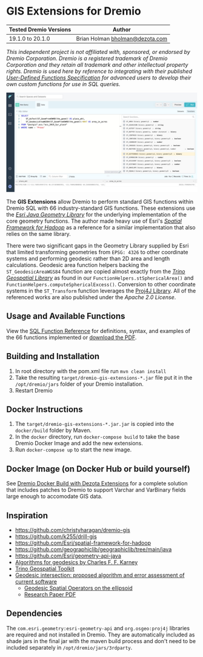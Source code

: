 # GIS Extensions for Dremio

| Tested Dremio Versions | Author                            |
|------------------------|-----------------------------------|
| 19.1.0 to 20.1.0       | Brian Holman <bholman@dezota.com> |

*This independent project is not affiliated with, sponsored, or endorsed by Dremio Corporation. Dremio is a registered trademark of Dremio Corporation and they retain all trademark and other intellectual property rights.  Dremio is used here by reference to integrating with their published [User-Defined Functions Specification](https://www.dremio.com/hub-additional/) for advanced users to develop their own custom functions for use in SQL queries.*

![DAC with GIS extensions](./docs/dremio_dac_with_gis.jpg)

The **GIS Extensions** allow Dremio to perform standard GIS functions within Dremio SQL with 66 industry-standard GIS functions. These extensions use the [*Esri Java Geometry Library*](https://github.com/Esri/geometry-api-java/wiki/) for the underlying implementation of the core geometry functions. The author made heavy use of Esri's [*Spatial Framework for Hadoop*](https://github.com/Esri/spatial-framework-for-hadoop) as a reference for a similar implementation that also relies on the same library.

There were two significant gaps in the Geometry Library supplied by Esri that limited transforming geometries from `EPSG: 4326` to other coordinate systems and performing geodesic rather than 2D area and length calculations. Geodesic area function helpers backing the `ST_GeodesicAreaWGS84` function are copied almost exactly from the [*Trino Geospatial Library*](https://github.com/trinodb/trino/tree/master/plugin/trino-geospatial) as found in our `FunctionHelpers.stSphericalArea()` and `FunctionHelpers.computeSphericalExcess()`. Conversion to other coordinate systems in the `ST_Transform` function leverages the [Proj4J Library](https://trac.osgeo.org/proj4j/). All of the referenced works are also published under the *Apache 2.0 License*.

## Usage and Available Functions

View the [SQL Function Reference](./docs/sqlFunctions.md) for definitions, syntax, and examples of the 66 functions implemented or [download the PDF](./docs/DremioGISExtFuncRef.pdf).

## Building and Installation

1. In root directory with the pom.xml file run `mvn clean install`
2. Take the resulting `target/dremio-gis-extensions-*.jar` file put it in the `/opt/dremio/jars` folder of your Dremio
   installation.
3. Restart Dremio

## Docker Instructions

1. The `target/dremio-gis-extensions-*.jar.jar` is copied into the `docker/build` folder by Maven.
2. In the `docker` directory, run `docker-compose build` to take the base Dremio Docker Image and add the new
   extensions.
3. Run `docker-compose up` to start the new image.

## Docker Image (on Docker Hub or build yourself)
See [Dremio Docker Build with Dezota Extensions](https://github.com/Dezota/dremio-docker-with-extensions) for a complete solution that includes patches to Dremio to support Varchar and VarBinary fields large enough to accomodate GIS data.

## Inspiration

* https://github.com/christyharagan/dremio-gis
* https://github.com/k255/drill-gis
* https://github.com/Esri/spatial-framework-for-hadoop
* https://github.com/geographiclib/geographiclib/tree/main/java
* https://github.com/Esri/geometry-api-java
* [Algorithms for geodesics by Charles F. F. Karney](https://arxiv.org/pdf/1109.4448.pdf)
* [Trino Geospatial Toolkit](https://github.com/trinodb/trino/tree/master/plugin/trino-geospatial)
* [Geodesic intersection: proposed algorithm and error assessment of current software](https://cartosig.webs.upv.es/2021/07/27/geodesic-intersection-proposed-algorithm-and-error-assessment-of-current-software/)
  * [Geodesic Spatial Operators on the ellipsoid](https://github.com/jomarlla/geodesicSpatialOperators)
  * [Research Paper PDF](https://www.mdpi.com/2076-3417/11/11/5129/pdf)

## Dependencies

The ```com.esri.geometry:esri-geometry-api``` and ```org.osgeo:proj4j``` libraries are required and not installed in
Dremio. They are automatically included as shade jars in the final jar with the maven build process and don't need to be
included separately in `/opt/dremio/jars/3rdparty`.



